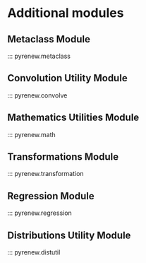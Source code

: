 # Additional modules

## Metaclass Module

::: pyrenew.metaclass

## Convolution Utility Module

::: pyrenew.convolve

## Mathematics Utilities Module

::: pyrenew.math

## Transformations Module

::: pyrenew.transformation

## Regression Module

::: pyrenew.regression

## Distributions Utility Module

::: pyrenew.distutil
